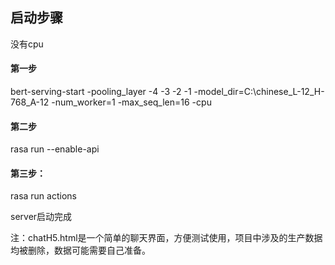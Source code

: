 
## 启动步骤

没有cpu

#### 第一步

bert-serving-start  -pooling_layer -4 -3 -2 -1   -model_dir=C:\chinese_L-12_H-768_A-12    -num_worker=1    -max_seq_len=16 -cpu

#### 第二步
rasa run --enable-api

#### 第三步：

rasa run actions

server启动完成



注：chatH5.html是一个简单的聊天界面，方便测试使用，项目中涉及的生产数据均被删除，数据可能需要自己准备。



